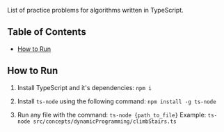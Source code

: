 List of practice problems for algorithms written in TypeScript.

## Table of Contents

- [How to Run](#how-to-run)

## How to Run

1. Install TypeScript and it's dependencies:
   `npm i`

2. Install `ts-node` using the following command:
   `npm install -g ts-node`

3. Run any file with the command:
   `ts-node {path_to_file}`
   Example: `ts-node src/concepts/dynamicProgramming/climbStairs.ts`
